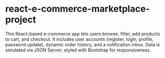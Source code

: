 # react-e-commerce-marketplace-project
This React-based e-commerce app lets users browse, filter, add products to cart, and checkout. It includes user accounts (register, login, profile, password update), dynamic order history, and a notification inbox. Data is simulated via JSON Server; styled with Bootstrap for responsiveness.
